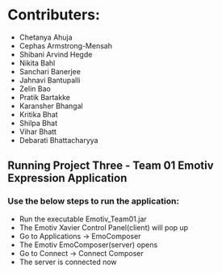 # Contributers:

*   Chetanya Ahuja
*   Cephas Armstrong-Mensah
*   Shibani Arvind Hegde
*   Nikita Bahl
*   Sanchari Banerjee
*   Jahnavi Bantupalli
*   Zelin Bao
*   Pratik Bartakke
*   Karansher Bhangal
*   Kritika Bhat
*   Shilpa Bhat
*   Vihar Bhatt
*   Debarati Bhattacharyya

## Running Project Three - Team 01 Emotiv Expression Application

### Use the below steps to run the application:

*   Run the executable Emotiv_Team01.jar
*   The Emotiv Xavier Control Panel(client) will pop up
*   Go to Applications -> EmoComposer
*   The Emotiv EmoComposer(server) opens
*   Go to Connect -> Connect Composer
*   The server is connected now